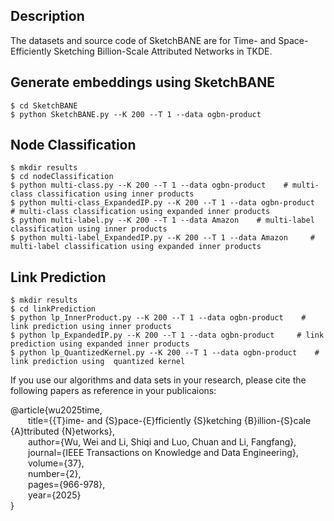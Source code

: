 ## Description
The datasets and source code of SketchBANE are for Time- and Space-Efficiently Sketching Billion-Scale Attributed Networks in TKDE.

## Generate embeddings using SketchBANE
```
$ cd SketchBANE
$ python SketchBANE.py --K 200 --T 1 --data ogbn-product   
```

## Node Classification
```
$ mkdir results
$ cd nodeClassification
$ python multi-class.py --K 200 --T 1 --data ogbn-product    # multi-class classification using inner products
$ python multi-class_ExpandedIP.py --K 200 --T 1 --data ogbn-product     # multi-class classification using expanded inner products
$ python multi-label.py --K 200 --T 1 --data Amazon    # multi-label classification using inner products
$ python multi-label_ExpandedIP.py --K 200 --T 1 --data Amazon     # multi-label classification using expanded inner products
```

## Link Prediction
```
$ mkdir results
$ cd linkPrediction
$ python lp_InnerProduct.py --K 200 --T 1 --data ogbn-product    # link prediction using inner products
$ python lp_ExpandedIP.py --K 200 --T 1 --data ogbn-product     # link prediction using expanded inner products
$ python lp_QuantizedKernel.py --K 200 --T 1 --data ogbn-product    # link prediction using  quantized kernel
```

If you use our algorithms and data sets in your research, please cite the following papers as reference in your publicaions:

@article{wu2025time,  
  &emsp;&emsp;title={{T}ime- and {S}pace-{E}fficiently {S}ketching {B}illion-{S}cale {A}ttributed {N}etworks},  
  &emsp;&emsp;author={Wu, Wei and Li, Shiqi and Luo, Chuan and Li, Fangfang},  
  &emsp;&emsp;journal={IEEE Transactions on Knowledge and Data Engineering},  
  &emsp;&emsp;volume={37},  
  &emsp;&emsp;number={2},  
  &emsp;&emsp;pages={966-978},  
  &emsp;&emsp;year={2025}  
}
